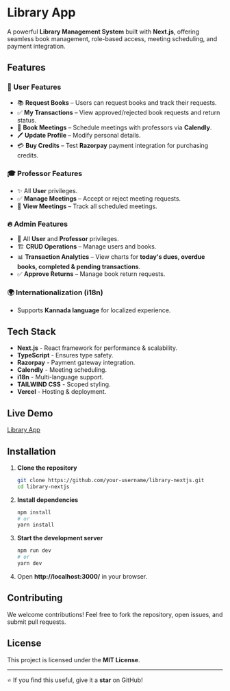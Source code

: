# Library App

A powerful **Library Management System** built with **Next.js**, offering seamless book management, role-based access, meeting scheduling, and payment integration.

## Features

### 🚀 User Features
- 📚 **Request Books** – Users can request books and track their requests.
- ✅ **My Transactions** – View approved/rejected book requests and return status.
- 📅 **Book Meetings** – Schedule meetings with professors via **Calendly**.
- 🖊 **Update Profile** – Modify personal details.
- 💳 **Buy Credits** – Test **Razorpay** payment integration for purchasing credits.

### 🎓 Professor Features
- ✨ All **User** privileges.
- ✅ **Manage Meetings** – Accept or reject meeting requests.
- 📆 **View Meetings** – Track all scheduled meetings.

### 🔥 Admin Features
- 🌟 All **User** and **Professor** privileges.
- 🏗 **CRUD Operations** – Manage users and books.
- 📊 **Transaction Analytics** – View charts for **today's dues, overdue books, completed & pending transactions**.
- ✅ **Approve Returns** – Manage book return requests.

### 🌍 Internationalization (i18n)
- Supports **Kannada language** for localized experience.

## Tech Stack

- **Next.js** - React framework for performance & scalability.
- **TypeScript** - Ensures type safety.
- **Razorpay** - Payment gateway integration.
- **Calendly** - Meeting scheduling.
- **i18n** - Multi-language support.
- **TAILWIND CSS** - Scoped styling.
- **Vercel** - Hosting & deployment.

## Live Demo

[Library App](https://library-nextjs-ashy.vercel.app/)

## Installation

1. **Clone the repository**
   ```sh
   git clone https://github.com/your-username/library-nextjs.git
   cd library-nextjs
   ```
2. **Install dependencies**
   ```sh
   npm install
   # or
   yarn install
   ```
3. **Start the development server**
   ```sh
   npm run dev
   # or
   yarn dev
   ```
4. Open **http://localhost:3000/** in your browser.

## Contributing

We welcome contributions! Feel free to fork the repository, open issues, and submit pull requests.

## License

This project is licensed under the **MIT License**.

---
⭐ If you find this useful, give it a **star** on GitHub!

